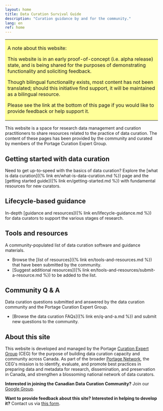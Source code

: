 ```yaml
---
layout: home
title: Data Curation Survival Guide
description: "Curation guidance by and for the community."
lang: en
ref: home
---
```


<table style="background-color: #ffff99;">
<tbody>
<tr>
<td>
<p><span>A note about this website:</span></p>
<p>This website is in an early proof-of-concept (i.e. alpha release) state, and is being shared for the purposes of demonstrating functionality and soliciting feedback.</p>
<p>Though bilingual functionality exists, most content has not been translated; should this initiative find support, it will be maintained as a bilingual resource.</p>
<p>Please see the link at the bottom of this page if you would like to provide feedback or help support it.</p>
</td>
</tr>
</tbody>
</table>


This website is a space for research data management and curation practitioners to share resources related to the practice of data curation. The content of these pages has been provided by the community and curated by members of the Portage Curation Expert Group.

## Getting started with data curation
Need to get up-to-speed with the basics of data curation? Explore the [what is data curation]({% link en/what-is-data-curation.md %}) page and the [getting started guide]({% link en/getting-started.md %}) with fundamental resources for new curators.

## Lifecycle-based guidance
In-depth [guidance and resources]({% link en/lifecycle-guidance.md %}) for data curators to support the various stages of research.

## Tools and resources
A community-populated list of data curation software and guidance materials.
* Browse the [list of resources]({% link en/tools-and-resources.md %}) that have been submitted by the community.
* [Suggest additional resources]({% link en/tools-and-resources/submit-a-resource.md %}) to be added to the list.  

## Community Q & A
Data curation questions submitted and answered by the data curation community and the Portage Curation Expert Group.
* [Browse the data curation FAQs]({% link en/q-and-a.md %}) and submit new questions to the community.

## About this site
This website is developed and managed by the Portage [Curation Expert Group](https://portagenetwork.ca/network-of-experts/curation-expert-group/) (CEG) for the purpose of building data curation capacity and community across Canada. As part of the broader [Portage Network](https://portagenetwork.ca/), the CEG's mission is to identify, evaluate, and promote best practices in preparing data and metadata for research, dissemination, and preservation in Canada, and strengthen a blossoming national network of data curators.

**Interested in joining the Canadian Data Curation Community?** Join our [Google Group](https://groups.google.com/forum/#!forum/can-dcn).

**Want to provide feedback about this site? Interested in helping to develop it?** Contact us via [this form](https://forms.gle/4i3VmBK5o228P4pf6).
